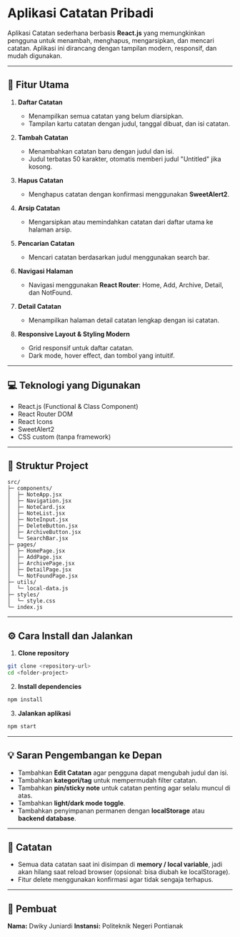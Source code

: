 # Aplikasi Catatan Pribadi

Aplikasi Catatan sederhana berbasis **React.js** yang memungkinkan pengguna untuk menambah, menghapus, mengarsipkan, dan mencari catatan. Aplikasi ini dirancang dengan tampilan modern, responsif, dan mudah digunakan.

---

## 📝 Fitur Utama

1. **Daftar Catatan**

   * Menampilkan semua catatan yang belum diarsipkan.
   * Tampilan kartu catatan dengan judul, tanggal dibuat, dan isi catatan.

2. **Tambah Catatan**

   * Menambahkan catatan baru dengan judul dan isi.
   * Judul terbatas 50 karakter, otomatis memberi judul "Untitled" jika kosong.

3. **Hapus Catatan**

   * Menghapus catatan dengan konfirmasi menggunakan **SweetAlert2**.

4. **Arsip Catatan**

   * Mengarsipkan atau memindahkan catatan dari daftar utama ke halaman arsip.

5. **Pencarian Catatan**

   * Mencari catatan berdasarkan judul menggunakan search bar.

6. **Navigasi Halaman**

   * Navigasi menggunakan **React Router**: Home, Add, Archive, Detail, dan NotFound.

7. **Detail Catatan**

   * Menampilkan halaman detail catatan lengkap dengan isi catatan.

8. **Responsive Layout & Styling Modern**

   * Grid responsif untuk daftar catatan.
   * Dark mode, hover effect, dan tombol yang intuitif.

---

## 💻 Teknologi yang Digunakan

* React.js (Functional & Class Component)
* React Router DOM
* React Icons
* SweetAlert2
* CSS custom (tanpa framework)

---

## 📁 Struktur Project

```
src/
├─ components/
│  ├─ NoteApp.jsx
│  ├─ Navigation.jsx
│  ├─ NoteCard.jsx
│  ├─ NoteList.jsx
│  ├─ NoteInput.jsx
│  ├─ DeleteButton.jsx
│  ├─ ArchiveButton.jsx
│  └─ SearchBar.jsx
├─ pages/
│  ├─ HomePage.jsx
│  ├─ AddPage.jsx
│  ├─ ArchivePage.jsx
│  ├─ DetailPage.jsx
│  └─ NotFoundPage.jsx
├─ utils/
│  └─ local-data.js
├─ styles/
│  └─ style.css
└─ index.js
```

---

## ⚙️ Cara Install dan Jalankan

1. **Clone repository**

```bash
git clone <repository-url>
cd <folder-project>
```

2. **Install dependencies**

```bash
npm install
```

3. **Jalankan aplikasi**

```bash
npm start
```

---

## 💡 Saran Pengembangan ke Depan

* Tambahkan **Edit Catatan** agar pengguna dapat mengubah judul dan isi.
* Tambahkan **kategori/tag** untuk mempermudah filter catatan.
* Tambahkan **pin/sticky note** untuk catatan penting agar selalu muncul di atas.
* Tambahkan **light/dark mode toggle**.
* Tambahkan penyimpanan permanen dengan **localStorage** atau **backend database**.

---

## 🔗 Catatan

* Semua data catatan saat ini disimpan di **memory / local variable**, jadi akan hilang saat reload browser (opsional: bisa diubah ke localStorage).
* Fitur delete menggunakan konfirmasi agar tidak sengaja terhapus.

---

## 👤 Pembuat

**Nama:** Dwiky Juniardi
**Instansi:** Politeknik Negeri Pontianak
